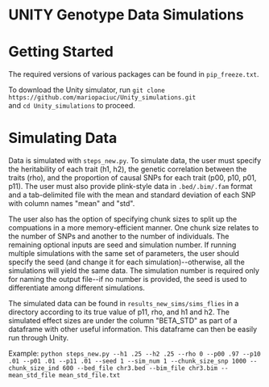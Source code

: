 # UNITY Genotype Data Simulations

# Getting Started

The required versions of various packages can be found in ```pip_freeze.txt```. 

To download the Unity simulator, run
```git clone https://github.com/mariopaciuc/Unity_simulations.git```  
and ```cd Unity_simulations``` to proceed. 

# Simulating Data

Data is simulated with ```steps_new.py```. To simulate data, the user must specify the heritability of each trait (h1, h2), the genetic correlation between the traits (rho), and the proportion of causal SNPs for each trait (p00, p10, p01, p11). The user must also provide plink-style data in ```.bed/.bim/.fam``` format and a tab-delimited file with the mean and standard deviation of each SNP with column names "mean" and "std". 

The user also has the option of specifying chunk sizes to split up the compuations in a more memory-efficient manner. One chunk size relates to the number of SNPs and another to the number of individuals. The remaining optional inputs are seed and simulation number. If running multiple simulations with the same set of parameters, the user should specify the seed (and change it for each simulation)--otherwise, all the simulations will yield the same data. The simulation number is required only for naming the output file--if no number is provided, the seed is used to differentiate among different simulations. 

The simulated data can be found in ```results_new_sims/sims_flies``` in a directory according to its true value of p11, rho, and h1 and h2. The simulated effect sizes are under the column "BETA_STD" as part of a dataframe with other useful information. This dataframe can then be easily run through Unity. 

Example:
```python steps_new.py --h1 .25 --h2 .25 --rho 0 --p00 .97 --p10 .01 --p01 .01 --p11 .01 --seed 1 --sim_num 1 --chunk_size_snp 1000 --chunk_size_ind 600 --bed_file chr3.bed --bim_file chr3.bim --mean_std_file mean_std_file.txt```

